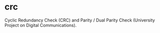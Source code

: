 # crc
Cyclic Redundancy Check (CRC) and Parity / Dual Parity Check (University Project on Digital Communications).
